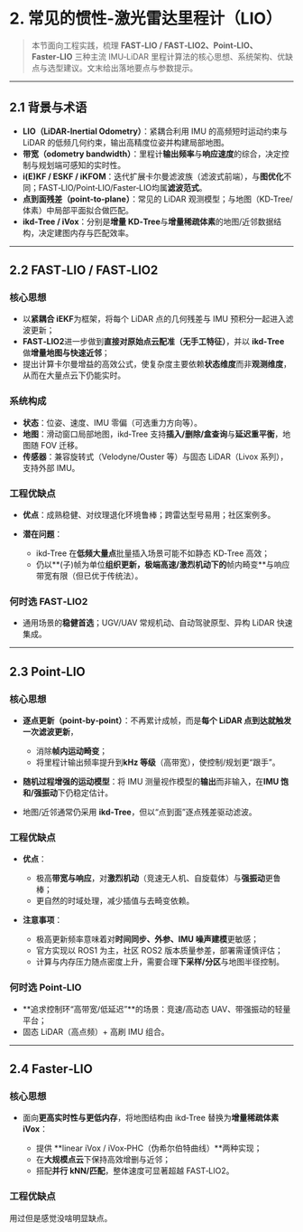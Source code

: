 # 2. 常见的惯性-激光雷达里程计（LIO）

> 本节面向工程实践，梳理 **FAST‑LIO / FAST‑LIO2、Point‑LIO、Faster‑LIO** 三种主流 IMU‑LiDAR 里程计算法的核心思想、系统架构、优缺点与选型建议。文末给出落地要点与参数提示。

---

## 2.1 背景与术语

* **LIO（LiDAR‑Inertial Odometry）**：紧耦合利用 IMU 的高频短时运动约束与 LiDAR 的低频几何约束，输出高精度位姿并构建局部地图。
* **带宽（odometry bandwidth）**：里程计**输出频率**与**响应速度**的综合，决定控制与规划端可感知的实时性。
* **i(E)KF / ESKF / iKFOM**：迭代扩展卡尔曼滤波族（滤波式前端），与**图优化**不同；FAST‑LIO/Point‑LIO/Faster‑LIO均属**滤波范式**。
* **点到面残差（point‑to‑plane）**：常见的 LiDAR 观测模型；与地图（KD‑Tree/体素）中局部平面拟合做匹配。
* **ikd‑Tree / iVox**：分别是**增量 KD‑Tree**与**增量稀疏体素**的地图/近邻数据结构，决定建图内存与匹配效率。

---

## 2.2 FAST‑LIO / FAST‑LIO2

### 核心思想

* 以**紧耦合 iEKF**为框架，将每个 LiDAR 点的几何残差与 IMU 预积分一起进入滤波更新；
* **FAST‑LIO2**进一步做到**直接对原始点云配准（无手工特征）**，并以 **ikd‑Tree** 做**增量地图与快速近邻**；
* 提出计算卡尔曼增益的高效公式，使复杂度主要依赖**状态维度**而非**观测维度**，从而在大量点云下仍能实时。

### 系统构成

* **状态**：位姿、速度、IMU 零偏（可选重力方向等）。
* **地图**：滑动窗口局部地图，ikd‑Tree 支持**插入/删除/盒查询**与**延迟重平衡**，地图随 FOV 迁移。
* **传感器**：兼容旋转式（Velodyne/Ouster 等）与固态 LiDAR（Livox 系列），支持外部 IMU。

### 工程优缺点

* **优点**：成熟稳健、对纹理退化环境鲁棒；跨雷达型号易用；社区案例多。
* **潜在问题**：

  * ikd‑Tree 在**低频大量点**批量插入场景可能不如静态 KD‑Tree 高效；
  * 仍以\*\*(子)帧为单位**组织更新，极端高速/激烈机动下的**帧内畸变\*\*与响应带宽有限（但已优于传统法）。

### 何时选 FAST‑LIO2

* 通用场景的**稳健首选**；UGV/UAV 常规机动、自动驾驶原型、异构 LiDAR 快速集成。

---

## 2.3 Point‑LIO

### 核心思想

* **逐点更新（point‑by‑point）**：不再累计成帧，而是**每个 LiDAR 点到达就触发一次滤波更新**，

  * 消除**帧内运动畸变**；
  * 将里程计输出频率提升到**kHz 等级**（高带宽），使控制/规划更“跟手”。
* **随机过程增强的运动模型**：将 IMU 测量视作模型的**输出**而非输入，在**IMU 饱和/强振动**下仍稳定估计。
* 地图/近邻通常仍采用 **ikd‑Tree**，但以“点到面”逐点残差驱动滤波。

### 工程优缺点

* **优点**：

  * 极高**带宽与响应**，对**激烈机动**（竞速无人机、自旋载体）与**强振动**更鲁棒；
  * 更自然的时域处理，减少插值与去畸变依赖。
* **注意事项**：

  * 极高更新频率意味着对**时间同步、外参、IMU 噪声建模**更敏感；
  * 官方实现以 ROS1 为主，社区 ROS2 版本质量参差，部署需谨慎评估；
  * 计算与内存压力随点密度上升，需要合理**下采样/分区**与地图半径控制。

### 何时选 Point‑LIO

* \*\*追求控制环“高带宽/低延迟”\*\*的场景：竞速/高动态 UAV、带强振动的轻量平台；
* 固态 LiDAR（高点频）+ 高刷 IMU 组合。

---

## 2.4 Faster‑LIO

### 核心思想

* 面向**更高实时性与更低内存**，将地图结构由 ikd‑Tree 替换为**增量稀疏体素 iVox**：

  * 提供 \*\*linear iVox / iVox‑PHC（伪希尔伯特曲线）\*\*两种实现；
  * 在**大规模点云**下保持高效增删与近邻；
  * 搭配**并行 kNN/匹配**，整体速度可显著超越 FAST‑LIO2。

### 工程优缺点

用过但是感觉没啥明显缺点。